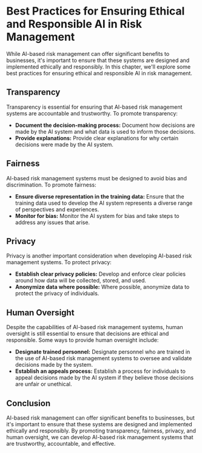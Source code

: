 Best Practices for Ensuring Ethical and Responsible AI in Risk Management
==========================================================================================================

While AI-based risk management can offer significant benefits to businesses, it's important to ensure that these systems are designed and implemented ethically and responsibly. In this chapter, we'll explore some best practices for ensuring ethical and responsible AI in risk management.

Transparency
------------

Transparency is essential for ensuring that AI-based risk management systems are accountable and trustworthy. To promote transparency:

* **Document the decision-making process:** Document how decisions are made by the AI system and what data is used to inform those decisions.
* **Provide explanations:** Provide clear explanations for why certain decisions were made by the AI system.

Fairness
--------

AI-based risk management systems must be designed to avoid bias and discrimination. To promote fairness:

* **Ensure diverse representation in the training data:** Ensure that the training data used to develop the AI system represents a diverse range of perspectives and experiences.
* **Monitor for bias:** Monitor the AI system for bias and take steps to address any issues that arise.

Privacy
-------

Privacy is another important consideration when developing AI-based risk management systems. To protect privacy:

* **Establish clear privacy policies:** Develop and enforce clear policies around how data will be collected, stored, and used.
* **Anonymize data where possible:** Where possible, anonymize data to protect the privacy of individuals.

Human Oversight
---------------

Despite the capabilities of AI-based risk management systems, human oversight is still essential to ensure that decisions are ethical and responsible. Some ways to provide human oversight include:

* **Designate trained personnel:** Designate personnel who are trained in the use of AI-based risk management systems to oversee and validate decisions made by the system.
* **Establish an appeals process:** Establish a process for individuals to appeal decisions made by the AI system if they believe those decisions are unfair or unethical.

Conclusion
----------

AI-based risk management can offer significant benefits to businesses, but it's important to ensure that these systems are designed and implemented ethically and responsibly. By promoting transparency, fairness, privacy, and human oversight, we can develop AI-based risk management systems that are trustworthy, accountable, and effective.
